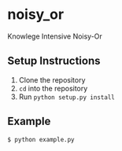 # noisy_or
Knowlege Intensive Noisy-Or

## Setup Instructions
1. Clone the repository 
2. `cd` into the repository
3. Run `python setup.py install`

## Example
```
$ python example.py
```

